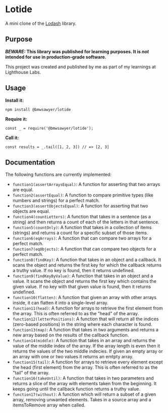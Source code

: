 # Lotide

A mini clone of the [Lodash](https://lodash.com) library.

## Purpose

**_BEWARE:_ This library was published for learning purposes. It is _not_ intended for use in production-grade software.**

This project was created and published by me as part of my learnings at Lighthouse Labs. 

## Usage

**Install it:**

`npm install @bmwsawyer/lotide`

**Require it:**

`const _ = require('@bmwsawyer/lotide');`

**Call it:**

`const results = _.tail([1, 2, 3]) // => [2, 3]`

## Documentation

The following functions are currently implemented:

* `function1(assertArraysEqual)`: A function for asserting that two arrays are equal.
* `function2(assertEqual)`: A function to compare primitive types (like numbers and strings) for a perfect match.
* `function3(assertObjectsEqual)`: A function for asserting that two objects are equal.
* `function4(countLetters)`: A function that takes in a sentence (as a string) and then returns a count of each of the letters in that sentence.
* `function5(countOnly)`: A function that takes in a collection of items (strings) and returns a count for a specific subset of those items.
* `function6(eqArrays)`: A function that can compare two arrays for a perfect match.
* `function7(eqObjects)`: A function that can compare two objects for a perfect match.
* `function8(findKey)`: A function that takes in an object and a callback. It scans the object and returns the first key for which the callback returns a truthy value. If no key is found, then it returns undefined.
* `function9(findKeyByValue)`: A function that takes in an object and a value. It scans the object and returns the first key which contains the given value. If no key with that given value is found, then it returns undefined.
* `function10(flatten)`: A function that given an array with other arrays inside, it can flatten it into a single-level array.
* `function11(head)`: A function for arrays to retrieve the first element from the array. This is often referred to as the "head" of the array.
* `function12(letterPositions)`: A function that will return all the indices (zero-based positions) in the string where each character is found.
* `function13(map)`: A function that takes in two arguments and returns a new array based on the results of the callback function.
* `function14(middle)`: A function that takes in an array and returns the value of the middle index of the array. If the array length is even then it returns the values of the two middle indecies. If given an empty array or an array with one or two values it returns an emtpty array.
* `function15(tail)`: A function for arrays to retrieve every element except the head (first element) from the array. This is often referred to as the "tail" of the array.
* `function16(takeUntil)`: A function that takes in two parameters and returns a slice of the array with elements taken from the beginning. It keeps going until the callback function returns a truthy value.
* `function17(without)`: A function which will return a subset of a given array, removing unwanted elements. Takes in a source array and a itemsToRemove array when called.